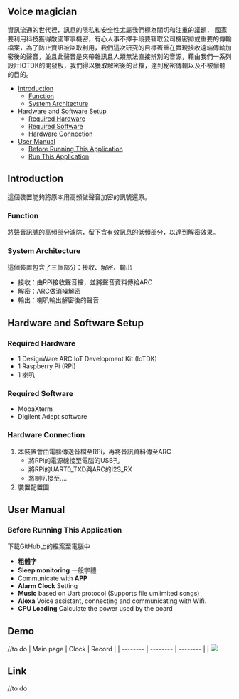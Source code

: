 ## Voice magician
資訊流通的世代裡，訊息的隱私和安全性尤屬我們極為關切和注重的議題， 國家要利用科技獲得敵國軍事機密，有心人事不擇手段要竊取公司機密抑或重要的傳輸檔案，為了防止資訊被盜取利用，我們這次研究的目標著重在實現接收遠端傳輸加密後的聲音，並且此聲音是夾帶雜訊且人類無法直接辨別的音源，藉由我們一系列設計IOTDK的開發板，我們得以獲取解密後的音檔，達到秘密傳輸以及不被偷聽的目的。
* [Introduction](#introduction)
	* [Function](#function)
	* [System Architecture](#System-Architecture)
* [Hardware and Software Setup](#hardware-and-software-setup)
	* [Required Hardware](#required-hardware)
	* [Required Software](#required-software)
	* [Hardware Connection](#hardware-connection)
* [User Manual](#user-manual)
	* [Before Running This Application](#before-running-this-application)
	* [Run This Application](#run-this-application)

## Introduction
這個裝置能夠將原本用高頻做聲音加密的訊號還原。
### Function
將聲音訊號的高頻部分濾除，留下含有效訊息的低頻部分，以達到解密效果。
### System Architecture
這個裝置包含了三個部分：接收、解密、輸出
- 接收：由RPi接收聲音檔，並將聲音資料傳給ARC
- 解密：ARC做消噪解密
- 輸出：喇叭輸出解密後的聲音

## Hardware and Software Setup
### Required Hardware
- 1 DesignWare ARC IoT Development Kit (IoTDK)
- 1 Raspberry Pi (RPi)
- 1 喇叭
### Required Software
- MobaXterm
- Digilent Adept software
### Hardware Connection
1. 本裝置會由電腦傳送音檔至RPi，再將音訊資料傳至ARC
	- 將RPi的電源線接至電腦的USB孔
	- 將RPi的UART0_TXD與ARC的I2S_RX
	- 將喇叭接至....
2. 裝置配置圖

## User Manual
### Before Running This Application
下載GitHub上的檔案至電腦中

- **粗體字**
- **Sleep monitoring** 一般字體
- Communicate with **APP**
- **Alarm Clock** Setting 
- **Music** based on Uart protocol (Supports file umlimited songs)
- **Alexa** Voice assistant, connecting and communicating with Wifi.
- **CPU Loading** Calculate the power used by the board
## Demo
//to do 
| Main page | Clock | Record |
| -------- | -------- | -------- |
| ![](https://imgur.com/gallery/YSJayCb)     
## Link
//to do 

